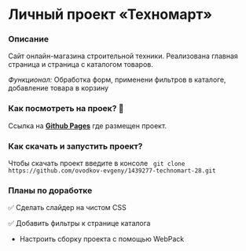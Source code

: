# Личный проект «Техномарт»

### Описание

Сайт онлайн-магазина строительной техники. Реализована главная страница и страница с каталогом товаров. 

_Функционал:_ Обработка форм, применени фильтров в каталоге, добавление товара в корзину


### Как посмотреть на проек? 👀

Ссылка на __[Github Pages](https://ovodkov-evgeny.github.io/1439277-technomart-28/)__ где размещен проект.


### Как скачать и запустить проект?

Чтобы скачать проект введите в консоле ``` git clone https://github.com/ovodkov-evgeny/1439277-technomart-28.git```


### Планы по доработке

✅ Сделать слайдер на чистом CSS

✅ Добавить фильтры к странице каталога

* Настроить сборку проекта с помощью WebPack
